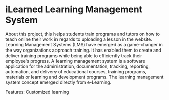 # iLearned Learning Management System
About this project, this helps students train programs and tutors on how to teach online their work in regards to uploading a lesson in the website. Learning Management Systems (LMS) have emerged as a game-changer in the way organizations approach training. It has enabled them to create and deliver training programs while being able to efficiently track their employee's progress. A learning management system is a software application for the administration, documentation, tracking, reporting, automation, and delivery of educational courses, training programs, materials or learning and development programs. The learning management system concept emerged directly from e-Learning.

Features: Customized learning
